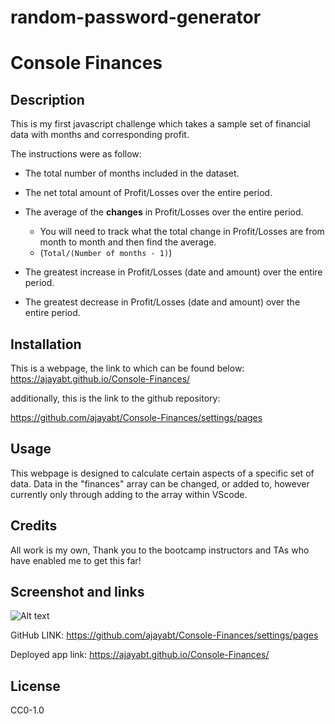 # random-password-generator

# Console Finances 


## Description

This is my first javascript challenge which takes a sample set of financial data with months and corresponding profit.

The instructions were as follow:

* The total number of months included in the dataset.

* The net total amount of Profit/Losses over the entire period.

* The average of the **changes** in Profit/Losses over the entire period.
  * You will need to track what the total change in Profit/Losses are from month to month and then find the average.
  * (`Total/(Number of months - 1)`)

* The greatest increase in Profit/Losses (date and amount) over the entire period.

* The greatest decrease in Profit/Losses (date and amount) over the entire period.




## Installation

This is a webpage, the link to which can be found below:
https://ajayabt.github.io/Console-Finances/


additionally, this is the link to the github repository:

https://github.com/ajayabt/Console-Finances/settings/pages

## Usage

This webpage is designed to calculate certain aspects of a specific set of data. Data in the "finances" array can be changed, or added to, however currently only through adding to the array within VScode. 




## Credits
All work is my own, Thank you to the bootcamp instructors and TAs who have enabled me to get this far!

## Screenshot and links

![Alt text](<Images/Captura de pantalla 2023-11-14 123256.png>)

GitHub LINK: https://github.com/ajayabt/Console-Finances/settings/pages

Deployed app link: https://ajayabt.github.io/Console-Finances/


## License
CC0-1.0